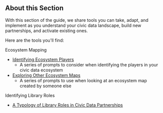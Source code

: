 ## About this Section

With this section of the guide, we share tools you can take, adapt, and implement as you understand your civic data landscape, build new partnerships, and activate existing ones.

Here are the tools you'll find:

Ecosystem Mapping

* [Identifying Ecosystem Players](https://github.com/civic-switchboard/guide/blob/master/toolkit/Identifying%20Ecosytem%20Players.pdf)
  * A series of prompts to consider when identifying the players in your civic data ecosystem
* [Exploring Other Ecosystem Maps](https://github.com/civic-switchboard/guide/blob/master/toolkit/Exploring%20Other%20Ecosystem%20Maps.pdf)
  * A series of prompts to use when looking at an ecosystem map created by someone else

Identifying Library Roles

* [A Typology of Library Roles in Civic Data Partnerships](https://github.com/civic-switchboard/guide/blob/master/toolkit/Typology%20of%20Library%20roles%20in%20Civic%20Data%20Partnerships.pdf)



